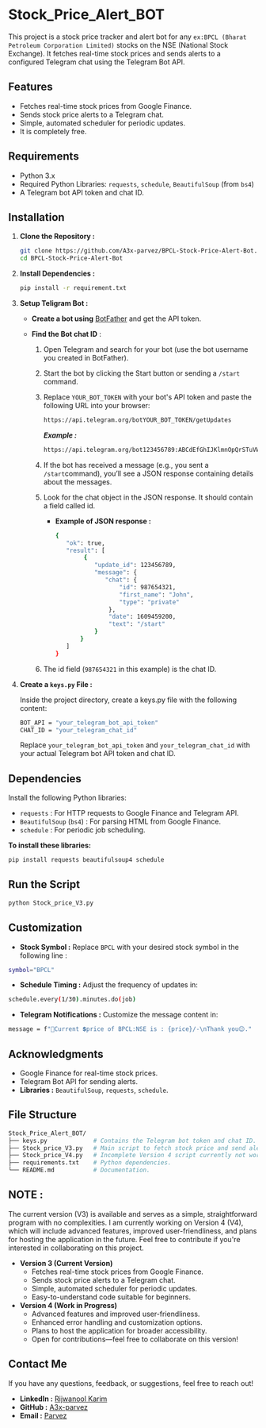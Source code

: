 # Stock_Price_Alert_BOT
This project is a stock price tracker and alert bot for any  `ex:BPCL (Bharat Petroleum Corporation Limited)` stocks on the NSE (National Stock Exchange). It fetches real-time stock prices and sends alerts to a configured Telegram chat using the Telegram Bot API.

## Features
- Fetches real-time stock prices from Google Finance.
- Sends stock price alerts to a Telegram chat.
- Simple, automated scheduler for periodic updates.
- It is completely free.

## Requirements
- Python 3.x
- Required Python Libraries: `requests`, `schedule`, `BeautifulSoup` (from `bs4`)
- A Telegram bot API token and chat ID.

## Installation
1. **Clone the Repository :**
     ```bash
     git clone https://github.com/A3x-parvez/BPCL-Stock-Price-Alert-Bot.git
     cd BPCL-Stock-Price-Alert-Bot
     ```
2. **Install Dependencies :**
    ```bash
    pip install -r requirement.txt
    ```
3. **Setup Teligram Bot :**
    - **Create a bot using** [BotFather](https://core.telegram.org/bots#botfather) and get the API token.

    - **Find the Bot chat ID** :

       1. Open Telegram and search for your bot (use the bot username you created in BotFather).

       2. Start the bot by clicking the Start button or sending a `/start` command.
       3. Replace `YOUR_BOT_TOKEN` with your bot's API token and paste the following URL into your browser:
          ```bash
          https://api.telegram.org/botYOUR_BOT_TOKEN/getUpdates
          ```
          ***Example :***
          ```bash
          https://api.telegram.org/bot123456789:ABCdEfGhIJKlmnOpQrSTuVWxyz123456/getUpdates
          ```
        4. If the bot has received a message (e.g., you sent a `/start`command), you’ll see a JSON response containing details about the messages.
        5. Look for the chat object in the JSON response. It should contain a field called id.
           - **Example of JSON response :**
             ```bash
             {
                "ok": true,
                "result": [
                     {
                        "update_id": 123456789,
                        "message": {
                           "chat": {
                               "id": 987654321,
                               "first_name": "John",
                               "type": "private"
                            }, 
                            "date": 1609459200,
                            "text": "/start"
                        }
                    }  
                ]
             }
             ```
        6. The id field (`987654321` in this example) is the chat ID.

4. **Create a `keys.py` File :**
   
     Inside the project directory, create a keys.py file with the following content:
     ```bash
     BOT_API = "your_telegram_bot_api_token"
     CHAT_ID = "your_telegram_chat_id"
     ```
     Replace `your_telegram_bot_api_token` and `your_telegram_chat_id` with your actual Telegram bot API token and chat ID.

## Dependencies
Install the following Python libraries:

- `requests` : For HTTP requests to Google Finance and Telegram API.
- `BeautifulSoup` (`bs4`) : For parsing HTML from Google Finance.
- `schedule` : For periodic job scheduling.
 
**To install these libraries:**
```bash
pip install requests beautifulsoup4 schedule
```
## Run the Script 
```bash
python Stock_price_V3.py
```
## Customization
- **Stock Symbol :** Replace `BPCL` with your desired stock symbol in the following line :
```bash
symbol="BPCL"
```
- **Schedule Timing :** Adjust the frequency of updates in:
```bash
schedule.every(1/30).minutes.do(job)
```
- **Telegram Notifications :** Customize the message content in:
```bash
message = f"🔔Current 💲price of BPCL:NSE is : {price}/-\nThank you😊."
```

## Acknowledgments
- Google Finance for real-time stock prices.
- Telegram Bot API for sending alerts.
- **Libraries :** `BeautifulSoup`, `requests`, `schedule`.

## File Structure
```bash
Stock_Price_Alert_BOT/
├── keys.py             # Contains the Telegram bot token and chat ID.
├── Stock_price_V3.py   # Main script to fetch stock price and send alerts.
├── Stock_price_V4.py   # Incomplete Version 4 script currently not working.
├── requirements.txt    # Python dependencies.
└── README.md           # Documentation.

```
## NOTE :
The current version (V3) is available and serves as a simple, straightforward program with no complexities. I am currently working on Version 4 (V4), which will include advanced features, improved user-friendliness, and plans for hosting the application in the future. Feel free to contribute if you're interested in collaborating on this project.
- **Version 3 (Current Version)**
  - Fetches real-time stock prices from Google Finance.
  - Sends stock price alerts to a Telegram chat.
  - Simple, automated scheduler for periodic updates.
  - Easy-to-understand code suitable for beginners.
- **Version 4 (Work in Progress)**
  - Advanced features and improved user-friendliness.
  - Enhanced error handling and customization options.
  - Plans to host the application for broader accessibility.
  - Open for contributions—feel free to collaborate on this  version!

## Contact Me
If you have any questions, feedback, or suggestions, feel free to reach out!
 - **LinkedIn :**  [Rijwanool Karim](https://www.linkedin.com/in/rijwanool-karim-89b6b5255?utm_source=share&utm_campaign=share_via&utm_content=profile&utm_medium=android_app) 
 - **GitHub :** [A3x-parvez](https://github.com/A3x-parvez)
 - **Email :** [Parvez](rijwanoolkarim143r@gmail.com)




